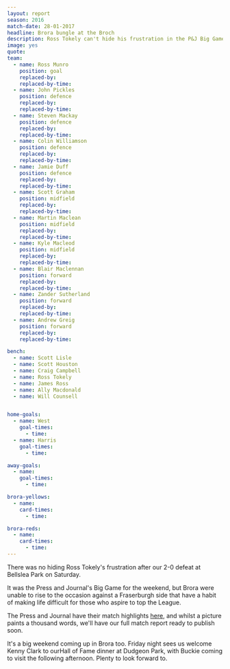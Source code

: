 ```yaml
---
layout: report
season: 2016
match-date: 28-01-2017
headline: Brora bungle at the Broch
description: Ross Tokely can't hide his frustration in the P&J Big Game interview
image: yes
quote:
team:
  - name: Ross Munro
    position: goal
    replaced-by:
    replaced-by-time:
  - name: John Pickles
    position: defence
    replaced-by:
    replaced-by-time:
  - name: Steven Mackay
    position: defence
    replaced-by:
    replaced-by-time:
  - name: Colin Williamson
    position: defence
    replaced-by:
    replaced-by-time:
  - name: Jamie Duff
    position: defence
    replaced-by:
    replaced-by-time:
  - name: Scott Graham
    position: midfield
    replaced-by:
    replaced-by-time:
  - name: Martin Maclean
    position: midfield
    replaced-by:
    replaced-by-time:
  - name: Kyle Macleod
    position: midfield
    replaced-by:
    replaced-by-time:
  - name: Blair Maclennan
    position: forward
    replaced-by:
    replaced-by-time:
  - name: Zander Sutherland
    position: forward
    replaced-by:
    replaced-by-time:
  - name: Andrew Greig
    position: forward
    replaced-by:
    replaced-by-time:

bench:
  - name: Scott Lisle
  - name: Scott Houston
  - name: Craig Campbell
  - name: Ross Tokely
  - name: James Ross
  - name: Ally Macdonald
  - name: Will Counsell


home-goals:
  - name: West
    goal-times:
      - time:
  - name: Harris
    goal-times:
      - time:

away-goals:
  - name:
    goal-times:
      - time:

brora-yellows:
  - name:
    card-times:
      - time:

brora-reds:
  - name:
    card-times:
      - time:
---
```

There was no hiding Ross Tokely's frustration after our 2-0 defeat at Bellslea Park on Saturday.

It was the Press and Journal's Big Game for the weekend, but Brora were unable to rise to the occasion against a Fraserburgh side that have a habit of making life difficult for those who aspire to top the League.

The Press and Journal have their match highlights [here](https://goo.gl/08ykJz), and whilst a picture paints a thousand words, we'll have our full match report ready to publish soon.

It's a big weekend coming up in Brora too. Friday night sees us welcome Kenny Clark to ourHall of Fame dinner at Dudgeon Park, with Buckie coming to visit the following afternoon. Plenty to look forward to.
